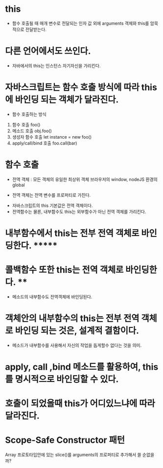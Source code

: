 # this

- 함수 호출될 때 매개 변수로 전달되는 인자 값 외에 arguments 객체와 this를 암묵적으로 전달받는다.

# 다른 언어에서도 쓰인다.

- 자바에서의 this는 인스턴스 자기자신을 가리킨다.

# 자바스크립트는 함수 호출 방식에 따라 this에 바인딩 되는 객체가 달라진다.

- 함수 호출하는 방식

1. 함수 호출
   foo()
2. 메소드 호출
   obj.foo()
3. 생성자 함수 호출
   let instance = new foo()
4. apply/call/bind 호출
   foo.call(bar)

# 함수 호출

- 전역 객체 : 모든 객체의 유일한 최상위 객체
  브라우저의 window, nodeJS 환경의 global

* 전역 객체는 전역 변수를 프로퍼티로 가진다.

- 자바스크립트의 this 기본값은 전역 객체이다.
- 전역함수는 물론, 내부함수도 this는 외부함수가 아닌 전역 객체를 가리킨다.

# 내부함수에서 this는 전부 전역 객체로 바인딩한다. \*\*\*\*\*

# 콜백함수 또한 this는 전역 객체로 바인딩한다. \*\*

- 메소드의 내부함수도 전역객체에 바인딩된다.

# 객체안의 내부함수의 this는 전부 전역 객체로 바인딩 되는 것은, 설계적 결함이다.

- 메소드가 내부함수를 사용해서 자신의 작업을 돕게할수 없다는 것을 의미.

# apply, call ,bind 메소드를 활용하여, this를 명시적으로 바인딩할 수 있다.

# 호출이 되었을때 this가 어디있느냐에 따라 달라진다.

# Scope-Safe Constructor 패턴

Array 프로토타입안에 있는 slice()를 arguments의 프로퍼티로 추가해서 쓸 순없을까?

